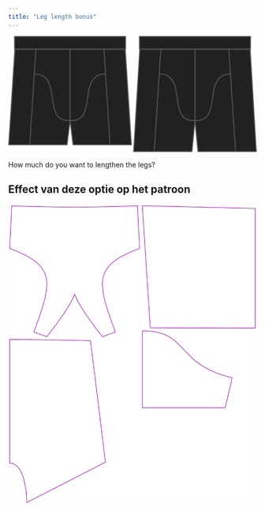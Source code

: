 ```yaml
---
title: "Leg length bonus"
---
```


![The leg bonus option on Bruce](./legbonus.svg)

How much do you want to lengthen the legs?

## Effect van deze optie op het patroon

![This image shows the effect of this option by superimposing several variants that have a different value for this option](bruce_legbonus_sample.svg "Effect of this option on the pattern")
